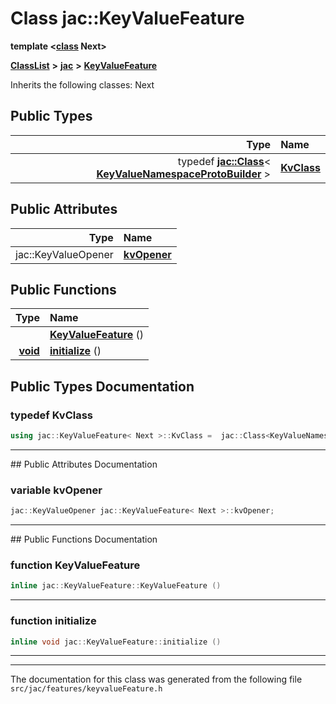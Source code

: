 

# Class jac::KeyValueFeature

**template &lt;[**class**](classjac_1_1Device.md) Next&gt;**



[**ClassList**](annotated.md) **>** [**jac**](namespacejac.md) **>** [**KeyValueFeature**](classjac_1_1KeyValueFeature.md)








Inherits the following classes: Next














## Public Types

| Type | Name |
| ---: | :--- |
| typedef [**jac::Class**](classjac_1_1Device.md)&lt; [**KeyValueNamespaceProtoBuilder**](structjac_1_1KeyValueNamespaceProtoBuilder.md) &gt; | [**KvClass**](#typedef-kvclass)  <br> |




## Public Attributes

| Type | Name |
| ---: | :--- |
|  jac::KeyValueOpener | [**kvOpener**](#variable-kvopener)  <br> |
















## Public Functions

| Type | Name |
| ---: | :--- |
|   | [**KeyValueFeature**](#function-keyvaluefeature) () <br> |
|  [**void**](classjac_1_1Device.md) | [**initialize**](#function-initialize) () <br> |




























## Public Types Documentation




### typedef KvClass 

```C++
using jac::KeyValueFeature< Next >::KvClass =  jac::Class<KeyValueNamespaceProtoBuilder>;
```




<hr>
## Public Attributes Documentation




### variable kvOpener 

```C++
jac::KeyValueOpener jac::KeyValueFeature< Next >::kvOpener;
```




<hr>
## Public Functions Documentation




### function KeyValueFeature 

```C++
inline jac::KeyValueFeature::KeyValueFeature () 
```




<hr>



### function initialize 

```C++
inline void jac::KeyValueFeature::initialize () 
```




<hr>

------------------------------
The documentation for this class was generated from the following file `src/jac/features/keyvalueFeature.h`

